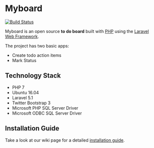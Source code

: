 # Myboard

[![Build Status](https://travis-ci.org/vitorfs/bootcamp.svg?branch=master)](https://travis-ci.org/vitorfs/bootcamp)

Myboard is an open source **to do board** built with [PHP][0] using the [Laravel Web Framework][1].

The project has two basic apps:

* Create todo action items
* Mark Status

## Technology Stack

- PHP 7
- Ubuntu 16.04
- Laravel 5.1
- Twitter Bootstrap 3
- Microsoft PHP SQL Server Driver
- Microsoft ODBC SQL Server Driver


## Installation Guide

Take a look at our wiki page for a detailed [installation guide][2].




[0]: http://php.net/
[1]: https://laravel.com/docs/5.1
[2]: https://github.com/meet-bhagdev/todo/wiki
